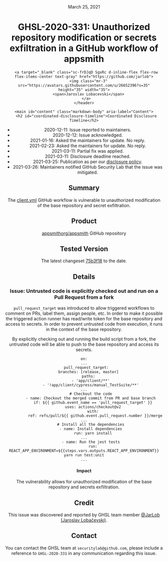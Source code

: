 <header class="post-header d-block mb-6">
      <div class="date text-mono f5 my-3">March 25, 2021</div>
      <h1 class="my-2 h00-mktg lh-condensed">GHSL-2020-331: Unauthorized repository modification or secrets exfiltration in a GitHub workflow of appsmith</h1>

      
      
      
      
      

      

      <a target="_blank" class="sc-frDJqD SgxRc d-inline-flex flex-row flex-items-center text-gray" href="https://github.com/jarlob">
        <img class="mr-3" src="https://avatars.githubusercontent.com/u/26652396?s=35" height="35" width="35">
        <span>Jaroslav Lobacevski</span>
      </a>
    </header>

    <main id="content" class="markdown-body" aria-label="Content">
      <h2 id="coordinated-disclosure-timeline">Coordinated Disclosure Timeline</h2>

<ul>
  <li>2020-12-11: Issue reported to maintainers.</li>
  <li>2020-12-12: Issue acknowledged.</li>
  <li>2021-01-16: Asked the maintainers for update. No reply.</li>
  <li>2021-02-23: Asked the maintainers for update. No reply.</li>
  <li>2021-03-11: Partial fix was applied.</li>
  <li>2021-03-11: Disclosure deadline reached.</li>
  <li>2021-03-25: Publication as per our <a href="https://securitylab.github.com/advisories/#policy">disclosure policy</a>.</li>
  <li>2021-03-26: Maintainers notified GitHub Security Lab that the issue was mitigated.</li>
</ul>

<h2 id="summary">Summary</h2>

<p>The <a href="https://github.com/appsmithorg/appsmith/blob/release/.github/workflows/client.yml">client.yml</a> GitHub workflow is vulnerable to unauthorized modification of the base repository and secret exfiltration.</p>

<h2 id="product">Product</h2>

<p><a href="https://github.com/appsmithorg/appsmith">appsmithorg/appsmith</a> GitHub repository</p>

<h2 id="tested-version">Tested Version</h2>

<p>The latest changeset <a href="https://github.com/appsmithorg/appsmith/blob/75b3f18a928ca604dd20d9c3bb244dfc99d5fc3d/.github/workflows/client.yml">75b3f18</a> to the date.</p>

<h2 id="details">Details</h2>

<h3 id="issue-untrusted-code-is-explicitly-checked-out-and-run-on-a-pull-request-from-a-fork">Issue: Untrusted code is explicitly checked out and run on a Pull Request from a fork</h3>

<p><code class="language-plaintext highlighter-rouge">pull_request_target</code> was introduced to allow triggered workflows to comment on PRs, label them, assign people, etc. In order to make it possible the triggered action runner has read/write token for the base repository and access to secrets. In order to prevent untrusted code from execution, it runs in the context of the base repository.</p>

<p>By explicitly checking out and running the build script from a fork, the untrusted code will be able to push to the base repository and access its secrets.</p>

<div class="language-yaml highlighter-rouge"><div class="highlight"><pre class="highlight"><code><span class="na">on</span><span class="pi">:</span>
<span class="nn">...</span>
  <span class="na">pull_request_target</span><span class="pi">:</span>
    <span class="na">branches</span><span class="pi">:</span> <span class="pi">[</span><span class="nv">release</span><span class="pi">,</span> <span class="nv">master</span><span class="pi">]</span>
    <span class="na">paths</span><span class="pi">:</span>
      <span class="pi">-</span> <span class="s1">'</span><span class="s">app/client/**'</span>
      <span class="pi">-</span> <span class="s1">'</span><span class="s">!app/client/cypress/manual_TestSuite/**'</span>
<span class="nn">...</span>
      <span class="c1"># Checkout the code</span>
      <span class="pi">-</span> <span class="na">name</span><span class="pi">:</span> <span class="s">Checkout the merged commit from PR and base branch</span>
        <span class="na">if</span><span class="pi">:</span> <span class="s">${{ github.event_name == 'pull_request_target' }}</span>
        <span class="na">uses</span><span class="pi">:</span> <span class="s">actions/checkout@v2</span>
        <span class="na">with</span><span class="pi">:</span>
          <span class="na">ref</span><span class="pi">:</span> <span class="s">refs/pull/${{ github.event.pull_request.number }}/merge</span>
<span class="nn">...</span>
      <span class="c1"># Install all the dependencies</span>
      <span class="pi">-</span> <span class="na">name</span><span class="pi">:</span> <span class="s">Install dependencies</span>
        <span class="na">run</span><span class="pi">:</span> <span class="s">yarn install</span>
<span class="nn">...</span>
      <span class="pi">-</span> <span class="na">name</span><span class="pi">:</span> <span class="s">Run the jest tests</span>
        <span class="na">run</span><span class="pi">:</span> <span class="s">REACT_APP_ENVIRONMENT=${{steps.vars.outputs.REACT_APP_ENVIRONMENT}} yarn run test:unit</span>
<span class="nn">...</span>
</code></pre></div></div>

<h4 id="impact">Impact</h4>

<p>The vulnerability allows for unauthorized modification of the base repository and secrets exfiltration.</p>

<h2 id="credit">Credit</h2>

<p>This issue was discovered and reported by GHSL team member <a href="https://github.com/JarLob">@JarLob (Jaroslav Lobačevski)</a>.</p>

<h2 id="contact">Contact</h2>

<p>You can contact the GHSL team at <code class="language-plaintext highlighter-rouge">securitylab@github.com</code>, please include a reference to <code class="language-plaintext highlighter-rouge">GHSL-2020-331</code> in any communication regarding this issue.</p>

   